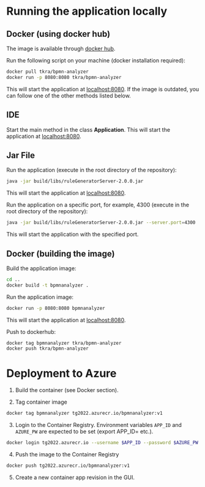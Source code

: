 # Running the application locally

## Docker (using docker hub)

The image is available through [docker hub](https://hub.docker.com/r/tkra/bpmn-analyzer).

Run the following script on your machine (docker installation required):

```bash
docker pull tkra/bpmn-analyzer
docker run -p 8080:8080 tkra/bpmn-analyzer
```

This will start the application at [localhost:8080](http://localhost:8080/).
If the image is outdated, you can follow one of the other methods listed below.

## IDE

Start the main method in the class **Application**.
This will start the application at [localhost:8080](http://localhost:8080/).

## Jar File

Run the application (execute in the root directory of the repository):

```bash
java -jar build/libs/ruleGeneratorServer-2.0.0.jar
```

This will start the application at [localhost:8080](http://localhost:8080/).

Run the application on a specific port, for example, 4300 (execute in the root directory of the repository):

```bash
java -jar build/libs/ruleGeneratorServer-2.0.0.jar --server.port=4300
```

This will start the application with the specified port.

## Docker (building the image)

Build the application image:

```bash
cd ..
docker build -t bpmnanalyzer .
```

Run the application image:

```bash
docker run -p 8080:8080 bpmnanalyzer
```

This will start the application at [localhost:8080](http://localhost:8080/).

Push to dockerhub:

```bash
docker tag bpmnanalyzer tkra/bpmn-analyzer
docker push tkra/bpmn-analyzer
```

# Deployment to Azure

1. Build the container (see Docker section).

2. Tag container image

```bash
docker tag bpmnanalyzer tg2022.azurecr.io/bpmnanalyzer:v1
```

3. Login to the Container Registry. Environment variables `APP_ID` and `AZURE_PW` are expected to be
   set (export APP_ID=<app-id> etc.).

```bash
docker login tg2022.azurecr.io --username $APP_ID --password $AZURE_PW
```

4. Push the image to the Container Registry

```bash
docker push tg2022.azurecr.io/bpmnanalyzer:v1
```

5. Create a new container app revision in the GUI.
